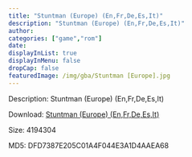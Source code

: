 ```yaml
---
title: "Stuntman (Europe) (En,Fr,De,Es,It)"
description: "Stuntman (Europe) (En,Fr,De,Es,It)"
author: 
categories: ["game","rom"]
date: 
displayInList: true
displayInMenu: false
dropCap: false
featuredImage: /img/gba/Stuntman [Europe].jpg
---
```


Description: Stuntman (Europe) (En,Fr,De,Es,It)

Download: <a style="text-decoration:underline;" href="https://mega.nz/#!WCQ2SAjb!qZYbcBrLQFmX-NE8tCembo8UCTQbjZBBRF1I7OP1RKo" target = "_blank" rel = "nofollow" > Stuntman (Europe) (En,Fr,De,Es,It)</a>

Size: 4194304

MD5: DFD7387E205C01A4F044E3A1D4AAEA68

